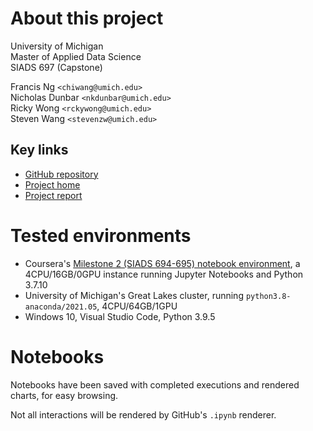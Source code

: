 # About this project

University of Michigan<br>
Master of Applied Data Science<br>
SIADS 697 (Capstone)

Francis Ng `<chiwang@umich.edu>`<br>
Nicholas Dunbar `<nkdunbar@umich.edu>`<br>
Ricky Wong `<rckywong@umich.edu>`<br>
Steven Wang `<stevenzw@umich.edu>`

## Key links
- [GitHub repository](https://github.com/ricky-wong/siads697-project)
- [Project home](https://ricky-wong.github.io/siads697-project)
- [Project report](https://ricky-wong.github.io/siads697-project/report)

# Tested environments
- Coursera's [Milestone 2 (SIADS 694-695) notebook environment](https://www.coursera.org/learn/siads-694695/ungradedLab/RLLhW/notebook-environment), a 4CPU/16GB/0GPU instance running Jupyter Notebooks and Python 3.7.10
- University of Michigan's Great Lakes cluster, running `python3.8-anaconda/2021.05`, 4CPU/64GB/1GPU 
- Windows 10, Visual Studio Code, Python 3.9.5

# Notebooks
Notebooks have been saved with completed executions and rendered charts, for easy browsing.

Not all interactions will be rendered by GitHub's `.ipynb` renderer.

